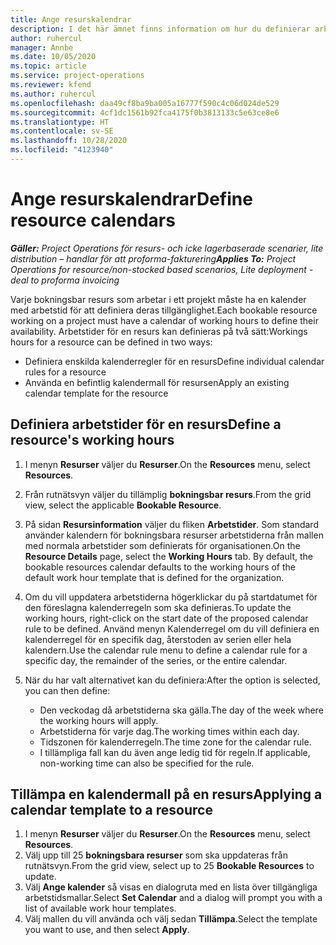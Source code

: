 ```yaml
---
title: Ange resurskalendrar
description: I det här ämnet finns information om hur du definierar arbetstidskalendrar för resurser i Project Operations.
author: ruhercul
manager: Annbe
ms.date: 10/05/2020
ms.topic: article
ms.service: project-operations
ms.reviewer: kfend
ms.author: ruhercul
ms.openlocfilehash: daa49cf8ba9ba005a16777f590c4c06d024de529
ms.sourcegitcommit: 4cf1dc1561b92fca4175f0b3813133c5e63ce8e6
ms.translationtype: HT
ms.contentlocale: sv-SE
ms.lasthandoff: 10/28/2020
ms.locfileid: "4123940"
---
```

# <a name="define-resource-calendars"></a><span data-ttu-id="19688-103">Ange resurskalendrar</span><span class="sxs-lookup"><span data-stu-id="19688-103">Define resource calendars</span></span>

<span data-ttu-id="19688-104">_**Gäller:** Project Operations för resurs- och icke lagerbaserade scenarier, lite distribution – handlar för att proforma-fakturering_</span><span class="sxs-lookup"><span data-stu-id="19688-104">_**Applies To:** Project Operations for resource/non-stocked based scenarios, Lite deployment - deal to proforma invoicing_</span></span>

<span data-ttu-id="19688-105">Varje bokningsbar resurs som arbetar i ett projekt måste ha en kalender med arbetstid för att definiera deras tillgänglighet.</span><span class="sxs-lookup"><span data-stu-id="19688-105">Each bookable resource working on a project must have a calendar of working hours to define their availability.</span></span> <span data-ttu-id="19688-106">Arbetstider för en resurs kan definieras på två sätt:</span><span class="sxs-lookup"><span data-stu-id="19688-106">Workings hours for a resource can be defined in two ways:</span></span> 

   - <span data-ttu-id="19688-107">Definiera enskilda kalenderregler för en resurs</span><span class="sxs-lookup"><span data-stu-id="19688-107">Define individual calendar rules for a resource</span></span>
   - <span data-ttu-id="19688-108">Använda en befintlig kalendermall för resursen</span><span class="sxs-lookup"><span data-stu-id="19688-108">Apply an existing calendar template for the resource</span></span>

## <a name="define-a-resources-working-hours"></a><span data-ttu-id="19688-109">Definiera arbetstider för en resurs</span><span class="sxs-lookup"><span data-stu-id="19688-109">Define a resource's working hours</span></span>

1. <span data-ttu-id="19688-110">I menyn **Resurser** väljer du **Resurser**.</span><span class="sxs-lookup"><span data-stu-id="19688-110">On the **Resources** menu, select **Resources**.</span></span>
2. <span data-ttu-id="19688-111">Från rutnätsvyn väljer du tillämplig **bokningsbar resurs**.</span><span class="sxs-lookup"><span data-stu-id="19688-111">From the grid view, select the applicable **Bookable Resource**.</span></span>
3. <span data-ttu-id="19688-112">På sidan **Resursinformation** väljer du fliken **Arbetstider**. Som standard använder kalendern för bokningsbara resurser arbetstiderna från mallen med normala arbetstider som definierats för organisationen.</span><span class="sxs-lookup"><span data-stu-id="19688-112">On the **Resource Details** page, select the **Working Hours** tab. By default, the bookable resources calendar defaults to the working hours of the default work hour template that is defined for the organization.</span></span>
4. <span data-ttu-id="19688-113">Om du vill uppdatera arbetstiderna högerklickar du på startdatumet för den föreslagna kalenderregeln som ska definieras.</span><span class="sxs-lookup"><span data-stu-id="19688-113">To update the working hours, right-click on the start date of the proposed calendar rule to be defined.</span></span> <span data-ttu-id="19688-114">Använd menyn Kalenderregel om du vill definiera en kalenderregel för en specifik dag, återstoden av serien eller hela kalendern.</span><span class="sxs-lookup"><span data-stu-id="19688-114">Use the calendar rule menu to define a calendar rule for a specific day, the remainder of the series, or the entire calendar.</span></span>
5. <span data-ttu-id="19688-115">När du har valt alternativet kan du definiera:</span><span class="sxs-lookup"><span data-stu-id="19688-115">After the option is selected, you can then define:</span></span>

    - <span data-ttu-id="19688-116">Den veckodag då arbetstiderna ska gälla.</span><span class="sxs-lookup"><span data-stu-id="19688-116">The day of the week where the working hours will apply.</span></span>
    - <span data-ttu-id="19688-117">Arbetstiderna för varje dag.</span><span class="sxs-lookup"><span data-stu-id="19688-117">The working times within each day.</span></span>
    - <span data-ttu-id="19688-118">Tidszonen för kalenderregeln.</span><span class="sxs-lookup"><span data-stu-id="19688-118">The time zone for the calendar rule.</span></span>
    - <span data-ttu-id="19688-119">I tillämpliga fall kan du även ange ledig tid för regeln.</span><span class="sxs-lookup"><span data-stu-id="19688-119">If applicable, non-working time can also be specified for the rule.</span></span>

## <a name="applying-a-calendar-template-to-a-resource"></a><span data-ttu-id="19688-120">Tillämpa en kalendermall på en resurs</span><span class="sxs-lookup"><span data-stu-id="19688-120">Applying a calendar template to a resource</span></span>

1. <span data-ttu-id="19688-121">I menyn **Resurser** väljer du **Resurser**.</span><span class="sxs-lookup"><span data-stu-id="19688-121">On the **Resources** menu, select **Resources**.</span></span>
2. <span data-ttu-id="19688-122">Välj upp till 25 **bokningsbara resurser** som ska uppdateras från rutnätsvyn.</span><span class="sxs-lookup"><span data-stu-id="19688-122">From the grid view, select up to 25 **Bookable Resources** to update.</span></span>
3. <span data-ttu-id="19688-123">Välj **Ange kalender** så visas en dialogruta med en lista över tillgängliga arbetstidsmallar.</span><span class="sxs-lookup"><span data-stu-id="19688-123">Select **Set Calendar** and a dialog will prompt you with a list of available work hour templates.</span></span>
4. <span data-ttu-id="19688-124">Välj mallen du vill använda och välj sedan **Tillämpa**.</span><span class="sxs-lookup"><span data-stu-id="19688-124">Select the template you want to use, and then select **Apply**.</span></span>
